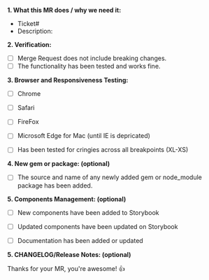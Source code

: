 
**1. What this MR does / why we need it:**

- Ticket#
- Description:


**2. Verification:**
- [ ] Merge Request does not include breaking changes.
- [ ] The functionality has been tested and works fine.

**3. Browser and Responsiveness Testing:**

- [ ] Chrome
- [ ] Safari
- [ ] FireFox
- [ ] Microsoft Edge for Mac (until IE is depricated)
- [ ] Has been tested for cringies across all breakpoints (XL-XS)


**4. New gem or package: (optional)**
- [ ] The source and name of any newly added gem or node_module package has been added.
<!-- If Yes add a link here -->

**5. Components Management: (optional)**

- [ ] New components have been added to Storybook
- [ ] Updated components have been updated on Storybook
- [ ] Documentation has been added or updated


**5. CHANGELOG/Release Notes: (optional)**


Thanks for your MR, you're awesome! :+1:

